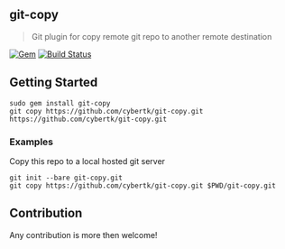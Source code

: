## git-copy

> Git plugin for copy remote git repo to another remote destination

[![Gem](https://img.shields.io/gem/v/git-copy.svg)]()
[![Build Status](https://travis-ci.org/cybertk/git-copy.svg?branch=master)](https://travis-ci.org/cybertk/git-copy)

## Getting Started

    sudo gem install git-copy
    git copy https://github.com/cybertk/git-copy.git https://github.com/cybertk/git-copy.git

### Examples

Copy this repo to a local hosted git server

    git init --bare git-copy.git
    git copy https://github.com/cybertk/git-copy.git $PWD/git-copy.git

## Contribution

Any contribution is more then welcome!
